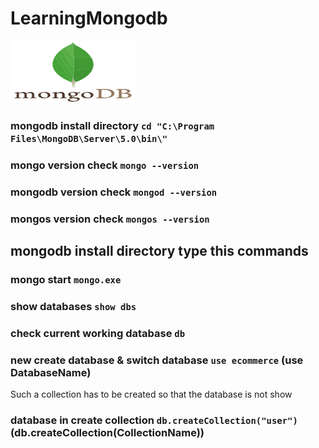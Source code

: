 # LearningMongodb

<code><img src="https://github.com/devicons/devicon/blob/master/icons/mongodb/mongodb-original-wordmark.svg" title="mongodb" alt="mongodb" width="200" height="100"/></code>

### mongodb install directory `cd "C:\Program Files\MongoDB\Server\5.0\bin\" `

### mongo version check `mongo --version`

### mongodb version check `mongod --version`

### mongos version check `mongos --version`

<h2>mongodb install directory type this commands</h2>

### mongo start `mongo.exe`

### show databases `show dbs`

### check current working database `db`

### new create database & switch database `use ecommerce` (use DatabaseName)

Such a collection has to be created so that the database is not show

### database in create collection `db.createCollection("user")` (db.createCollection(CollectionName))
